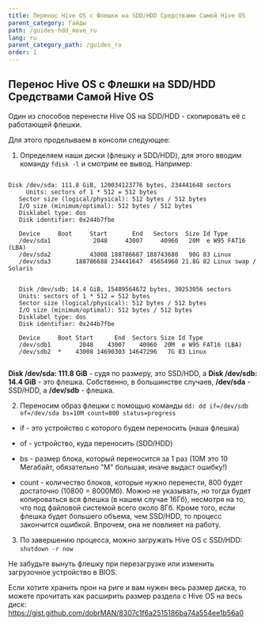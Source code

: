 ```yaml
---
title: Перенос Hive OS с Флешки на SDD/HDD Средствами Самой Hive OS
parent_category: Гайды
path: /guides-hdd_move_ru
lang: ru
parent_category_path: /guides_ru
order: 1
---
```


## Перенос Hive OS с Флешки на SDD/HDD Средствами Самой Hive OS
Один из способов перенести Hive OS на SDD/HDD - скопировать её с работающей флешки.

Для этого проделываем в консоли следующее:

1. Определяем наши диски (флешку и SDD/HDD), для этого вводим команду `fdisk -l` и смотрим ее вывод.
Например:


<pre><code>
Disk /dev/sda: 111.8 GiB, 120034123776 bytes, 234441648 sectors
	 Units: sectors of 1 * 512 = 512 bytes
   Sector size (logical/physical): 512 bytes / 512 bytes
   I/O size (minimum/optimal): 512 bytes / 512 bytes
   Disklabel type: dos
   Disk identifier: 0x244b7fbe

   Device     Boot     Start       End   Sectors  Size Id Type
   /dev/sda1            2048     43007     40960   20M  e W95 FAT16 (LBA)
   /dev/sda2           43008 188786687 188743680   90G 83 Linux
   /dev/sda3       188786688 234441647  45654960 21.8G 82 Linux swap / Solaris


   Disk /dev/sdb: 14.4 GiB, 15489564672 bytes, 30253056 sectors
   Units: sectors of 1 * 512 = 512 bytes
   Sector size (logical/physical): 512 bytes / 512 bytes
   I/O size (minimum/optimal): 512 bytes / 512 bytes
   Disklabel type: dos
   Disk identifier: 0x244b7fbe

   Device     Boot Start      End  Sectors Size Id Type
   /dev/sdb1        2048    43007    40960  20M  e W95 FAT16 (LBA)
   /dev/sdb2  *    43008 14690303 14647296   7G 83 Linux
	 </code></pre>

   **Disk /dev/sda: 111.8 GiB** - судя по размеру, это SSD/HDD, а **Disk /dev/sdb: 14.4 GiB** - это флешка. Собственно, в большинстве случаев,
**/dev/sda** - SSD/HDD, а **/dev/sdb** - флешка.

2. Переносим образ флешки с помощью команды `dd:
dd if=/dev/sdb of=/dev/sda bs=10M count=800 status=progress`

- if - это устройство с которого будем переносить (наша флешка)

- of - устройство, куда переносить (SDD/HDD)

- bs - размер блока, который переносится за 1 раз (10M это 10 Мегабайт, обязательно "M" большая, иначе выдаст ошибку!)

- count - количество блоков, которые нужно перенести, 800 будет достаточно (10800 = 8000Мб). Можно не указывать, но тогда будет
копироваться вся флешка (в нашем случае 16Гб), несмотря на то, что под файловой системой всего около 8Гб. Кроме того,
если флешка будет большего объема, чем SSD/HDD, то процесс закончится ошибкой. Впрочем, она не повлияет на работу.

3. По завершению процесса, можно загружать Hive OS с SSD/HDD:
`shutdown -r now`

Не забудьте вынуть флешку при перезагрузке или изменить загрузочное устройство в BIOS.


Если хотите хранить прон на риге и вам нужен весь размер диска, то можете прочитать как расширить размер раздела с Hive OS на весь диск:
https://gist.github.com/dobrMAN/8307c1f6a2515186ba74a554ee1b56a0
